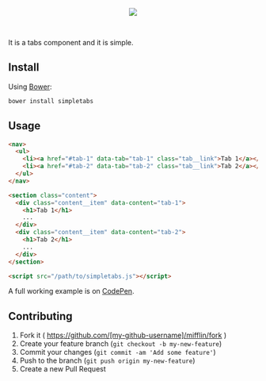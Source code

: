 <p align="center">
  <img src="http://i.imgur.com/VAGfHGh.png">
</p>
<br>

It is a tabs component and it is simple.

## Install

Using [Bower](http://bower.io):

```bash
bower install simpletabs
```

## Usage

```html
<nav>
  <ul>
    <li><a href="#tab-1" data-tab="tab-1" class="tab__link">Tab 1</a></li>
    <li><a href="#tab-2" data-tab="tab-2" class="tab__link">Tab 2</a></li>
  </ul>
</nav>

<section class="content">
  <div class="content__item" data-content="tab-1">
    <h1>Tab 1</h1>
    ...
  </div>
  <div class="content__item" data-content="tab-2">
    <h1>Tab 2</h1>
    ...
  </div>
</section>

<script src="/path/to/simpletabs.js"></script>
```

A full working example is on [CodePen](http://codepen.io/romulomachado/full/rVYVqr/).

## Contributing

1. Fork it ( https://github.com/[my-github-username]/mifflin/fork )
2. Create your feature branch (`git checkout -b my-new-feature`)
3. Commit your changes (`git commit -am 'Add some feature'`)
4. Push to the branch (`git push origin my-new-feature`)
5. Create a new Pull Request
